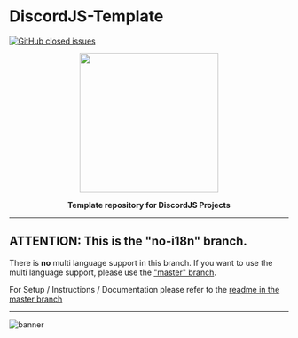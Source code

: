# DiscordJS-Template
[![GitHub closed issues](https://img.shields.io/github/issues-closed-raw/NullDev/DiscordJS-Template?logo=Cachet)](https://github.com/NullDev/DiscordJS-Template/issues?q=is%3Aissue+is%3Aclosed)

<p align="center"><img height="250" width="auto" src="https://cdn.discordapp.com/attachments/1113567657921355866/1113906962598465656/image.jpg" /></p>
<p align="center"><b>Template repository for DiscordJS Projects</b></p>
<hr>

## ATTENTION: This is the "no-i18n" branch. 

There is **no** multi language support in this branch. If you want to use the multi language support, please use the ["master" branch](https://github.com/NullDev/DiscordJS-Template/tree/master).

For Setup / Instructions / Documentation please refer to the [readme in the master branch](https://github.com/NullDev/DiscordJS-Template/tree/master#readme)

<hr>

![banner](https://repository-images.githubusercontent.com/648324548/b314e053-9230-460f-922c-f03c8527c9c5)
